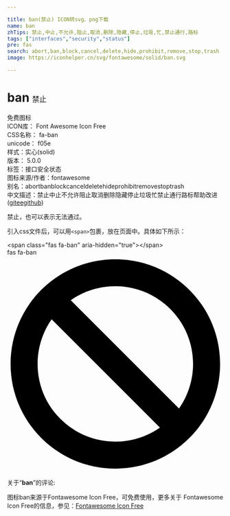 ```yaml
---

title: ban(禁止) ICON转svg、png下载
name: ban
zhTips: 禁止,中止,不允许,阻止,取消,删除,隐藏,停止,垃圾,忙,禁止通行,路标
tags: ["interfaces","security","status"]
pre: fas
search: abort,ban,block,cancel,delete,hide,prohibit,remove,stop,trash
image: https://iconhelper.cn/svg/fontawesome/solid/ban.svg

---
```


# ban  <small style="font-size: 60%;font-weight: 100">禁止</small>


<div class="detail-page">
<p>
<span><span class="badge-success badge">免费图标</span> </span>
<br/>
<span>
ICON库：
<span class="badge-secondary badge">Font Awesome Icon Free</span> 
</span>
<br/>
<span>
CSS名称：
<span class="badge-secondary badge">fa-ban</span> 
</span>
<br/>
<span>
unicode：
<span class="badge-secondary badge">f05e</span> 
<copy-btn content='f05e' btn-title=""></copy-btn>
<copy-btn :content='String.fromCodePoint(parseInt("f05e", 16))' btn-title="复制U"></copy-btn>
</span><br/><span>样式：<span class="badge-light badge">实心(solid)</span></span>
<br/>
<span>
版本：
<span class="badge-secondary badge">5.0.0</span> 
</span><br/><span>标签：<span class="badge-light badge"><router-link to="/tags/interfaces.html">接口</router-link></span><span class="badge-light badge"><router-link to="/tags/security.html">安全</router-link></span><span class="badge-light badge"><router-link to="/tags/status.html">状态</router-link></span></span>
<br/>
<span>图标来源/作者：<span class="badge-light badge">fontawesome</span></span> 
<br/>
<span>别名：<span class="badge-light badge">abort</span><span class="badge-light badge">ban</span><span class="badge-light badge">block</span><span class="badge-light badge">cancel</span><span class="badge-light badge">delete</span><span class="badge-light badge">hide</span><span class="badge-light badge">prohibit</span><span class="badge-light badge">remove</span><span class="badge-light badge">stop</span><span class="badge-light badge">trash</span></span><br/><span class="zh-detail">中文描述：<span class="badge-primary badge">禁止</span><span class="badge-primary badge">中止</span><span class="badge-primary badge">不允许</span><span class="badge-primary badge">阻止</span><span class="badge-primary badge">取消</span><span class="badge-primary badge">删除</span><span class="badge-primary badge">隐藏</span><span class="badge-primary badge">停止</span><span class="badge-primary badge">垃圾</span><span class="badge-primary badge">忙</span><span class="badge-primary badge">禁止通行</span><span class="badge-primary badge">路标</span><span class="help-link"><span>帮助改进</span>(<a href="https://gitee.com/liuwave/icon-helper/edit/master/json/fontawesome/solid/ban.json" target="_blank" rel="noopener noreferrer">gitee</a><a href="https://github.com/liuwave/icon-helper/edit/master/json/fontawesome/solid/ban.json" target="_blank" rel="noopener noreferrer">github</a></span>)</span><br/>
</p>
</div><div class="description description alert alert-light">禁止，也可以表示无法通过。</div>
<div class="alert alert-dark">
  <i class="fas fa-ban fa-xs"></i>
  <i class="fas fa-ban fa-sm"></i>
  <i class="fas fa-ban fa-lg"></i>
  <i class="fas fa-ban fa-2x"></i>
  <i class="fas fa-ban fa-3x"></i>
  <i class="fas fa-ban fa-5x"></i>
  <i class="fas fa-ban fa-7x"></i>
</div>
<div>
  <p>引入css文件后，可以用<code>&lt;span&gt;</code>包裹，放在页面中。具体如下所示：    
  </p>
  <div class="alert alert-primary" style="font-size: 14px">
    &lt;span class="fas fa-ban" aria-hidden="true"&gt;&lt;/span&gt;
    <copy-btn content='<span class="fas fa-ban" aria-hidden="true"></span>'></copy-btn>
  </div>
  <div class="alert alert-secondary">
    <i class="fas fa-ban"
    style="font-size: 24px"
    aria-hidden="true"></i> fas fa-ban
    <copy-btn content="fas fa-ban" btn-title="复制图标名称"></copy-btn>
  </div>
</div>
<div id="svg" class="svg-wrap">
<svg xmlns="http://www.w3.org/2000/svg" viewBox="0 0 512 512"><path d="M256 8C119.034 8 8 119.033 8 256s111.034 248 248 248 248-111.034 248-248S392.967 8 256 8zm130.108 117.892c65.448 65.448 70 165.481 20.677 235.637L150.47 105.216c70.204-49.356 170.226-44.735 235.638 20.676zM125.892 386.108c-65.448-65.448-70-165.481-20.677-235.637L361.53 406.784c-70.203 49.356-170.226 44.736-235.638-20.676z"/></svg>
</div>
<detail full-name='fa-ban'></detail>
<div class="icon-detail__container">
<p>关于“<b>ban</b>”的评论:</p>
</div>
<Vssue title="关于“ban”的评论" />    
<div><p>图标ban来源于Fontawesome Icon Free，可免费使用，更多关于  Fontawesome Icon Free的信息，参见：<a target="_blank" href="https://iconhelper.cn/fontawesome.html">Fontawesome Icon Free</a>
</p></div>
